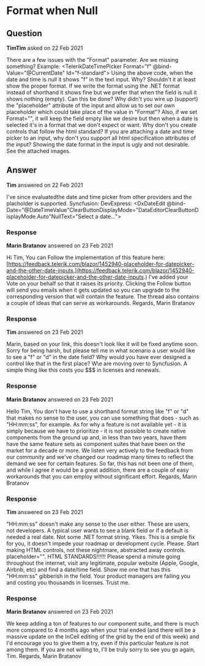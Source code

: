 # Format when Null

## Question

**TimTim** asked on 22 Feb 2021

There are a few issues with the "Format" parameter. Are we missing something? Example: <TelerikDateTimePicker Format="f" @bind-Value="@CurrentDate" Id="f-standard"></TelerikDateTimePicker> Using the above code, when the date and time is null it shows "f" in the text input. Why? Shouldn't it at least show the proper format. If we write the format using the .NET format instead of shorthand it shows fine but we prefer that when the field is null it shows nothing (empty). Can this be done? Why didn't you wire up (support) the "placeholder" attribute of the input and allow us to set our own placeholder which could take place of the value in "Format"? Also, if we set Format="", it will keep the field empty like we desire but then when a date is selected it's in a format that we don't expect or want. Why don't you create controls that follow the html standard? If you are attaching a date and time picker to an input, why don't you support all html specification attributes of the input? Showing the date format in the input is ugly and not desirable. See the attached images.

## Answer

**Tim** answered on 22 Feb 2021

I've since evaluatedthe date and time picker from other providers and the placholder is supported. Syncfusion: <SfDateTimePicker TValue="DateTime?" Placeholder="Select a date and time"></SfDateTimePicker> DevExpress: <DxDateEdit @bind-Date="@DateTimeValue"ClearButtonDisplayMode="DataEditorClearButtonDisplayMode.Auto"NullText="Select a date..."></DxDateEdit>

### Response

**Marin Bratanov** answered on 23 Feb 2021

Hi Tim, You can Follow the implementation of this feature here: [https://feedback.telerik.com/blazor/1452940-placeholder-for-datepicker-and-the-other-date-inputs.](https://feedback.telerik.com/blazor/1452940-placeholder-for-datepicker-and-the-other-date-inputs.) I've added your Vote on your behalf so that it raises its priority. Clicking the Follow button will send you emails when it gets updated so you can upgrade to the corresponding version that will contain the feature. The thread also contains a couple of ideas that can serve as workarounds. Regards, Marin Bratanov

### Response

**Tim** answered on 23 Feb 2021

Marin, based on your link, this doesn't look like it will be fixed anytime soon. Sorry for being harsh, but please tell me in what scenario a user would like to see a "f" or "d" in the date field? Why would you have ever designed a control like that in the first place? W\e are moving over to Syncfusion. A simple thing like this costs you $$$ in licenses and renewals.

### Response

**Marin Bratanov** answered on 23 Feb 2021

Hello Tim, You don't have to use a shorthand format string like "f" or "d" that makes no sense to the user, you can use something that does - such as "HH:mm:ss", for example. As for why a feature is not available yet - it is simply because we have to prioritize - it is not possible to create native components from the ground up and, in less than two years, have them have the same feature sets as component suites that have been on the market for a decade or more. We listen very actively to the feedback from our community and we've changed our roadmap many times to reflect the demand we see for certain features. So far, this has not been one of them, and while I agree it would be a great addition, there are a couple of easy workarounds that you can employ without significant effort. Regards, Marin Bratanov

### Response

**Tim** answered on 23 Feb 2021

"HH:mm:ss" doesn't make any sense to the user either. These are users, not developers. A typical user wants to see a blank field or if a default is needed a real date. Not some .NET format string. Yikes. This is a simple fix for you, it doesn't impede your roadmap or development cycle. Please. Start making HTML controls, not these nightmare, abstracted away controls. placeholder="". HTML STANDARDS!!!!!! Please spend a minute going throughout the internet, visit any legitimate, popular website (Apple, Google, Airbnb, etc) and find a date/time field. Show me one that has this "HH:mm:ss" gibberish in the field. Your product managers are failing you and costing you thousands in licenses. Trust me.

### Response

**Marin Bratanov** answered on 23 Feb 2021

We keep adding a ton of features to our component suite, and there is much more compared to 4 months ago when your trial ended (and there will be a massive update on the InCell editing of the grid by the end of this week) and I'd encourage you to give them a try, even if this particular feature is not among them. If you are not willing to, I'll be truly sorry to see you go again, Tim. Regards, Marin Bratanov
